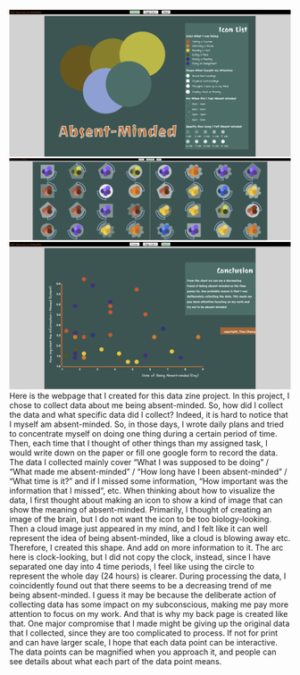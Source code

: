 ![Image text](https://github.com/TinaZhang226/cdv-student/blob/main/projects/datazine-FinalV/screenshot/cover.png)
![Image text](https://github.com/TinaZhang226/cdv-student/blob/main/projects/datazine-FinalV/screenshot/middlespread.png)
![Image text](https://github.com/TinaZhang226/cdv-student/blob/main/projects/datazine-FinalV/screenshot/back.png)
Here is the webpage that I created for this data zine project. In this project, I chose to collect data about me being absent-minded. So, how did I collect the data and what specific data did I collect? Indeed, it is hard to notice that I myself am absent-minded. So, in those days, I wrote daily plans and tried to concentrate myself on doing one thing during a certain period of time. Then, each time that I thought of other things than my assigned task, I would write down on the paper or fill one google form to record the data. The data I collected mainly cover “What I was supposed to be doing” / “What made me absent-minded” / “How long have I been absent-minded” / “What time is it?” and if I missed some information, “How important was the information that I missed”, etc.
When thinking about how to visualize the data, I first thought about making an icon to show a kind of image that can show the meaning of absent-minded. Primarily, I thought of creating an image of the brain, but I do not want the icon to be too biology-looking. Then a cloud image just appeared in my mind, and I felt like it can well represent the idea of being absent-minded, like a cloud is blowing away etc. Therefore, I created this shape. And add on more information to it.
The arc here is clock-looking, but I did not copy the clock, instead, since I have separated one day into 4 time periods, I feel like using the circle to represent the whole day (24 hours) is clearer.
During processing the data, I coincidently found out that there seems to be a decreasing trend of me being absent-minded. I guess it may be because the deliberate action of collecting data has some impact on my subconscious, making me pay more attention to focus on my work. And that is why my back page is created like that.
One major compromise that I made might be giving up the original data that I collected, since they are too complicated to process.
If not for print and can have larger scale, I hope that each data point can be interactive. The data points can be magnified when you approach it, and people can see details about what each part of the data point means.
